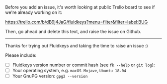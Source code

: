 Before you add an issue, it's worth looking at public Trello board to see if we're already working on it:

https://trello.com/b/dB9j4JaG/fluidkeys?menu=filter&filter=label:BUG

Then, go ahead and delete this text, and raise the issue on Github.

----

Thanks for trying out Fluidkeys and taking the time to raise an issue :)

Please include:

- [ ] Fluidkeys version number or commit hash (see `fk --help` or `git log`):
- [ ] Your operating system, e.g. `macOS Mojave`, `Ubuntu 18.04`
- [ ] Your GnuPG version: `gpg2 --version`
